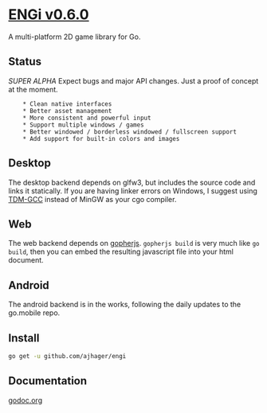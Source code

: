 # [ENGi v0.6.0](http://ajhager.com/engi)

A multi-platform 2D game library for Go.

## Status

*SUPER ALPHA* Expect bugs and major API changes. Just a proof of concept at the moment.

		* Clean native interfaces
		* Better asset management
		* More consistent and powerful input
		* Support multiple windows / games
		* Better windowed / borderless windowed / fullscreen support
		* Add support for built-in colors and images

## Desktop

The desktop backend depends on glfw3, but includes the source code and links it statically. If you are having linker errors on Windows, I suggest using [TDM-GCC](http://tdm-gcc.tdragon.net/download) instead of MinGW as your cgo compiler.

## Web

The web backend depends on [gopherjs](http://github.com/neelance/gopherjs). ```gopherjs build``` is very much like ```go build```, then you can embed the resulting javascript file into your html document.

## Android

The android backend is in the works, following the daily updates to the go.mobile repo.

## Install

```bash
go get -u github.com/ajhager/engi
```

## Documentation

[godoc.org](http://godoc.org/github.com/ajhager/engi)
